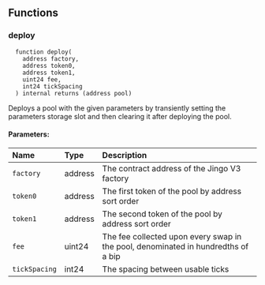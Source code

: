 ## Functions

### deploy

```solidity
  function deploy(
    address factory,
    address token0,
    address token1,
    uint24 fee,
    int24 tickSpacing
  ) internal returns (address pool)
```

Deploys a pool with the given parameters by transiently setting the parameters storage slot and then
clearing it after deploying the pool.

#### Parameters:

| Name          | Type    | Description                                                                       |
| :------------ | :------ | :-------------------------------------------------------------------------------- |
| `factory`     | address | The contract address of the Jingo V3 factory                                    |
| `token0`      | address | The first token of the pool by address sort order                                 |
| `token1`      | address | The second token of the pool by address sort order                                |
| `fee`         | uint24  | The fee collected upon every swap in the pool, denominated in hundredths of a bip |
| `tickSpacing` | int24   | The spacing between usable ticks                                                  |
